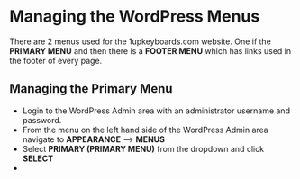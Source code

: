 # Managing the WordPress Menus

There are 2 menus used for the 1upkeyboards.com website. One if the **PRIMARY MENU** and then there is a **FOOTER MENU** which has links used in the footer of every page. 


## Managing the Primary Menu

* Login to the WordPress Admin area with an administrator username and password.
* From the menu on the left hand side of the WordPress Admin area navigate to **APPEARANCE** --> **MENUS** 
* Select **PRIMARY (PRIMARY MENU)** from the dropdown and click **SELECT**
* 
